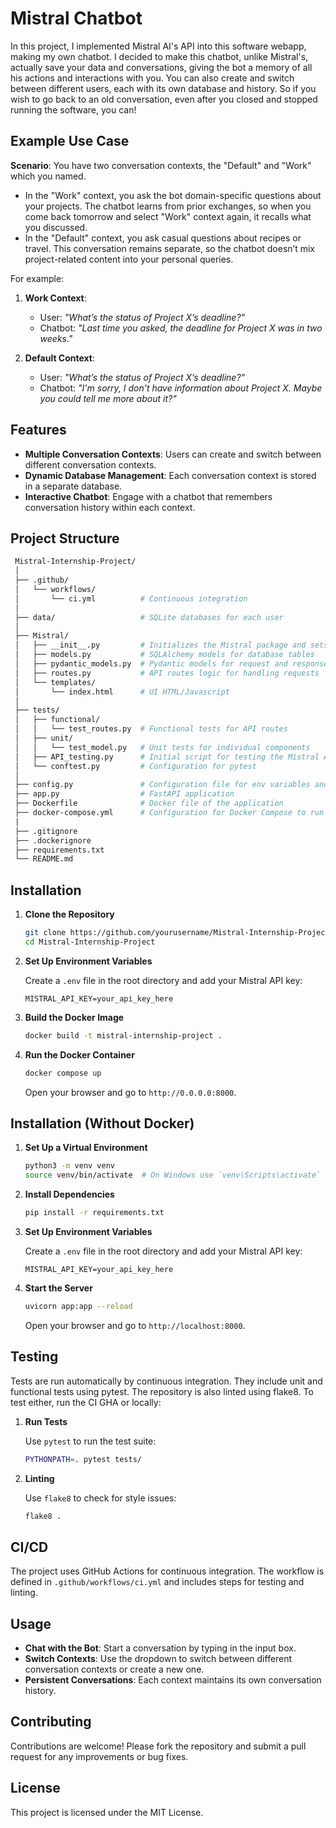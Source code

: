 # Mistral Chatbot

In this project, I implemented Mistral AI's API into this software webapp, making my own chatbot. I decided to make this chatbot, unlike Mistral's, actually save your data and conversations, giving the bot a memory of all his actions and interactions with you. You can also create and switch between different users, each with its own database and history. So if you wish to go back to an old conversation, even after you closed and stopped running the software, you can!

## Example Use Case

**Scenario**: You have two conversation contexts, the "Default" and "Work" which you named.  
- In the "Work" context, you ask the bot domain-specific questions about your projects. The chatbot learns from prior exchanges, so when you come back tomorrow and select "Work" context again, it recalls what you discussed.
- In the "Default" context, you ask casual questions about recipes or travel. This conversation remains separate, so the chatbot doesn’t mix project-related content into your personal queries.

For example:
1. **Work Context**:
   - User: *"What’s the status of Project X’s deadline?"*
   - Chatbot: *"Last time you asked, the deadline for Project X was in two weeks."*

2. **Default Context**:
   - User: *"What’s the status of Project X’s deadline?"*
   - Chatbot: *"I'm sorry, I don't have information about Project X. Maybe you could tell me more about it?"*

## Features
- **Multiple Conversation Contexts**: Users can create and switch between different conversation contexts.
- **Dynamic Database Management**: Each conversation context is stored in a separate database.
- **Interactive Chatbot**: Engage with a chatbot that remembers conversation history within each context.

## Project Structure

   ```bash
    Mistral-Internship-Project/
    │
    ├── .github/
    │   └── workflows/
    │       └── ci.yml          # Continuous integration
    │
    ├── data/                   # SQLite databases for each user
    │
    ├── Mistral/
    │   ├── __init__.py         # Initializes the Mistral package and sets up the FastAPI app.
    │   ├── models.py           # SQLAlchemy models for database tables
    │   ├── pydantic_models.py  # Pydantic models for request and response validation
    │   ├── routes.py           # API routes logic for handling requests
    │   └── templates/
    │       └── index.html      # UI HTML/Javascript
    │
    ├── tests/
    │   ├── functional/
    │   │   └── test_routes.py  # Functional tests for API routes
    │   ├── unit/
    │   │   └── test_model.py   # Unit tests for individual components
    │   ├── API_testing.py      # Initial script for testing the Mistral API
    │   └── conftest.py         # Configuration for pytest
    │
    ├── config.py               # Configuration file for env variables and settings
    ├── app.py                  # FastAPI application
    ├── Dockerfile              # Docker file of the application
    ├── docker-compose.yml      # Configuration for Docker Compose to run the app
    |
    ├── .gitignore
    ├── .dockerignore
    ├── requirements.txt
    └── README.md
```

## Installation

1. **Clone the Repository**

   ```bash
   git clone https://github.com/yourusername/Mistral-Internship-Project.git
   cd Mistral-Internship-Project
   ```

2. **Set Up Environment Variables**

   Create a `.env` file in the root directory and add your Mistral API key:

   ```
   MISTRAL_API_KEY=your_api_key_here
   ```

3. **Build the Docker Image**

   ```bash
   docker build -t mistral-internship-project .
   ```

4. **Run the Docker Container**

   ```bash
   docker compose up
   ```
   Open your browser and go to `http://0.0.0.0:8000`.

## Installation (Without Docker)

1. **Set Up a Virtual Environment**

   ```bash
   python3 -m venv venv
   source venv/bin/activate  # On Windows use `venv\Scripts\activate`
   ```

2. **Install Dependencies**

   ```bash
   pip install -r requirements.txt
   ```

3. **Set Up Environment Variables**

   Create a `.env` file in the root directory and add your Mistral API key:

   ```
   MISTRAL_API_KEY=your_api_key_here
   ```

4. **Start the Server**

   ```bash
   uvicorn app:app --reload
   ```
   Open your browser and go to `http://localhost:8000`.


## Testing
Tests are run automatically by continuous integration. They include unit and functional tests using pytest. The repository is also linted using flake8. To test either, run the CI GHA or locally:

1. **Run Tests**

   Use `pytest` to run the test suite:

   ```bash
   PYTHONPATH=. pytest tests/
   ```

2. **Linting**

   Use `flake8` to check for style issues:

   ```bash
   flake8 .
   ```

## CI/CD

The project uses GitHub Actions for continuous integration. The workflow is defined in `.github/workflows/ci.yml` and includes steps for testing and linting.

## Usage

- **Chat with the Bot**: Start a conversation by typing in the input box.
- **Switch Contexts**: Use the dropdown to switch between different conversation contexts or create a new one.
- **Persistent Conversations**: Each context maintains its own conversation history.

## Contributing

Contributions are welcome! Please fork the repository and submit a pull request for any improvements or bug fixes.

## License

This project is licensed under the MIT License.